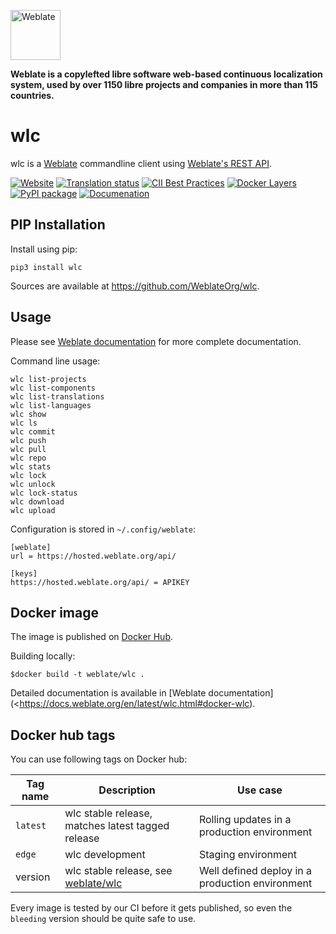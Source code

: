 <!-- markdownlint-disable -->

<a href="https://weblate.org/"><img alt="Weblate" src="https://s.weblate.org/cdn/Logo-Darktext-borders.png" height="80px" /></a>

**Weblate is a copylefted libre software web-based continuous localization system,
used by over 1150 libre projects and companies in more than 115 countries.**

<!-- markdownlint-restore -->

# wlc

wlc is a [Weblate](https://weblate.org/) commandline client using [Weblate's REST API](https://docs.weblate.org/en/latest/api.html).

[![Website](https://img.shields.io/badge/website-weblate.org-blue.svg)](https://weblate.org/)
[![Translation status](https://hosted.weblate.org/widgets/weblate/-/svg-badge.svg)](https://hosted.weblate.org/engage/weblate/?utm_source=widget)
[![CII Best Practices](https://bestpractices.coreinfrastructure.org/projects/552/badge)](https://bestpractices.coreinfrastructure.org/projects/552)
[![Docker Layers](https://images.microbadger.com/badges/image/weblate/wlc.svg)](https://microbadger.com/images/weblate/wlc)
[![PyPI package](https://img.shields.io/pypi/v/wlc.svg)](https://pypi.org/project/wlc/)
[![Documenation](https://readthedocs.org/projects/weblate/badge/)](https://docs.weblate.org/en/latest/wlc.html)

## PIP Installation

Install using pip:

    pip3 install wlc

Sources are available at <https://github.com/WeblateOrg/wlc>.

## Usage

Please see [Weblate documentation](https://docs.weblate.org/en/latest/wlc.html) for more complete documentation.

Command line usage:

    wlc list-projects
    wlc list-components
    wlc list-translations
    wlc list-languages
    wlc show
    wlc ls
    wlc commit
    wlc push
    wlc pull
    wlc repo
    wlc stats
    wlc lock
    wlc unlock
    wlc lock-status
    wlc download
    wlc upload

Configuration is stored in `~/.config/weblate`:

    [weblate]
    url = https://hosted.weblate.org/api/

    [keys]
    https://hosted.weblate.org/api/ = APIKEY

## Docker image

The image is published on [Docker Hub](https://hub.docker.com/r/weblate/wlc).

Building locally:

    $docker build -t weblate/wlc .

Detailed documentation is available in [Weblate documentation](<https://docs.weblate.org/en/latest/wlc.html#docker-wlc).

## Docker hub tags

You can use following tags on Docker hub:

| Tag name | Description                                                                       | Use case                                        |
| -------- | --------------------------------------------------------------------------------- | ----------------------------------------------- |
| `latest` | wlc stable release, matches latest tagged release                                 | Rolling updates in a production environment     |
| `edge`   | wlc development                                                                   | Staging environment                             |
| version  | wlc stable release, see [weblate/wlc](https://hub.docker.com/r/weblate/wlc/tags/) | Well defined deploy in a production environment |

Every image is tested by our CI before it gets published, so even the `bleeding` version should be quite safe to use.
